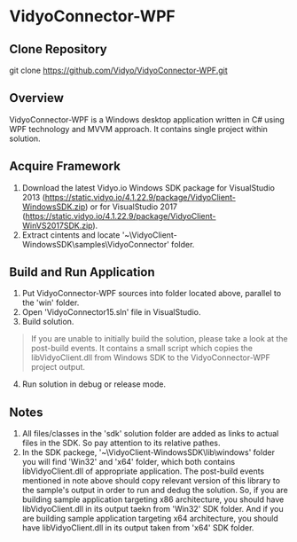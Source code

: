 # VidyoConnector-WPF

## Clone Repository
git clone https://github.com/Vidyo/VidyoConnector-WPF.git

## Overview
VidyoConnector-WPF is a Windows desktop application written in C# using WPF technology and MVVM approach. It contains single project within solution. 

## Acquire Framework
1. Download the latest Vidyo.io Windows SDK package for VisualStudio 2013 (https://static.vidyo.io/4.1.22.9/package/VidyoClient-WindowsSDK.zip) or for VisualStudio 2017 (https://static.vidyo.io/4.1.22.9/package/VidyoClient-WinVS2017SDK.zip).
2. Extract cintents and locate '~\VidyoClient-WindowsSDK\samples\VidyoConnector' folder.

## Build and Run Application
1. Put VidyoConnector-WPF sources into folder located above, parallel to the 'win' folder.
2. Open 'VidyoConnector15.sln' file in VisualStudio.
3. Build solution.

> If you are unable to initially build the solution, please take a look at the post-build events. It contains a small script which copies the libVidyoClient.dll from Windows SDK to the VidyoConnector-WPF project output.

4. Run solution in debug or release mode.

## Notes
1. All files/classes in the 'sdk' solution folder are added as links to actual files in the SDK. So pay attention to its relative pathes.
2. In the SDK packege, '~\VidyoClient-WindowsSDK\lib\windows\' folder you will find 'Win32' and 'x64' folder, which both contains libVidyoClient.dll of appropriate application. The post-build events mentioned in note above should copy relevant version of this library to the sample's output in order to run and dedug the solution. So, if you are building sample application targeting x86 architecture, you should have libVidyoClient.dll in its output taekn from 'Win32' SDK folder. And if you are building sample application targeting x64 architecture, you should have libVidyoClient.dll in its output taken from 'x64' SDK folder.
